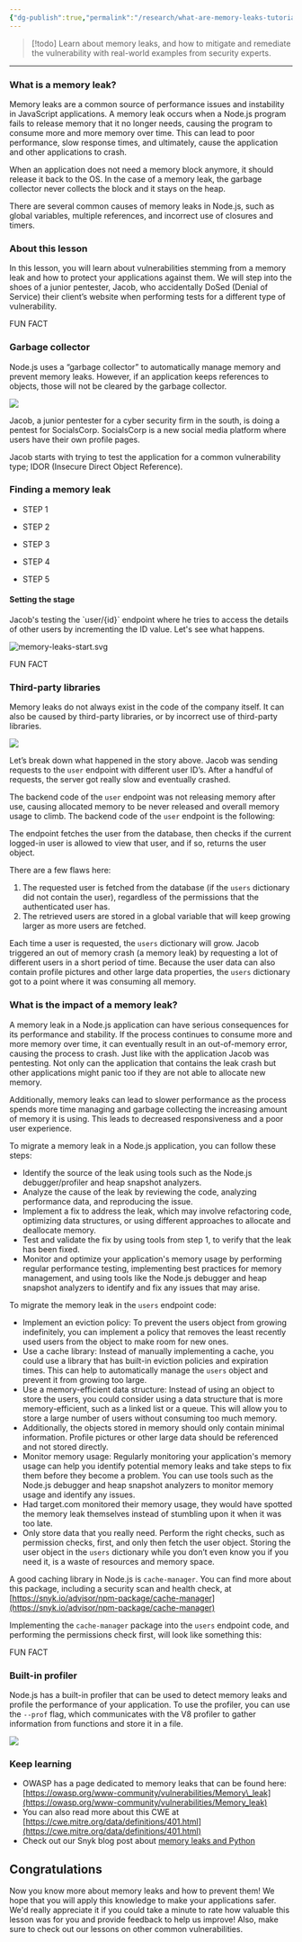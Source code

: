 ```yaml
---
{"dg-publish":true,"permalink":"/research/what-are-memory-leaks-tutorial-and-examples-snyk-learn/","created":"","updated":""}
---
```



> [!todo] 
> Learn about memory leaks, and how to mitigate and remediate the vulnerability with real-world examples from security experts.
> 



---
### What is a memory leak?

Memory leaks are a common source of performance issues and instability in JavaScript applications. A memory leak occurs when a Node.js program fails to release memory that it no longer needs, causing the program to consume more and more memory over time. This can lead to poor performance, slow response times, and ultimately, cause the application and other applications to crash.

When an application does not need a memory block anymore, it should release it back to the OS. In the case of a memory leak, the garbage collector never collects the block and it stays on the heap.

There are several common causes of memory leaks in Node.js, such as global variables, multiple references, and incorrect use of closures and timers.

### About this lesson

In this lesson, you will learn about vulnerabilities stemming from a memory leak and how to protect your applications against them. We will step into the shoes of a junior pentester, Jacob, who accidentally DoSed (Denial of Service) their client’s website when performing tests for a different type of vulnerability.

FUN FACT

### Garbage collector

Node.js uses a “garbage collector” to automatically manage memory and prevent memory leaks. However, if an application keeps references to objects, those will not be cleared by the garbage collector.

![](https://res.cloudinary.com/snyk/image/upload/v1642680335/snyk-learn/patchonaut.svg)

Jacob, a junior pentester for a cyber security firm in the south, is doing a pentest for SocialsCorp. SocialsCorp is a new social media platform where users have their own profile pages.

Jacob starts with trying to test the application for a common vulnerability type; IDOR (Insecure Direct Object Reference).

### Finding a memory leak

-   STEP 1
    
-   STEP 2
    
-   STEP 3
    
-   STEP 4
    
-   STEP 5
    

#### Setting the stage

Jacob's testing the \`user/{id}\` endpoint where he tries to access the details of other users by incrementing the ID value. Let's see what happens.

![memory-leaks-start.svg](https://images.ctfassets.net/4un77bcsnjzw/619HTAUCviJf6jyJeGWCtk/1d0694886f3b2efe639577d4ab458ab2/memory-leaks-start.svg)

FUN FACT

### Third-party libraries

Memory leaks do not always exist in the code of the company itself. It can also be caused by third-party libraries, or by incorrect use of third-party libraries.

![](https://res.cloudinary.com/snyk/image/upload/v1642680335/snyk-learn/patchonaut.svg)

Let’s break down what happened in the story above. Jacob was sending requests to the `user` endpoint with different user ID’s. After a handful of requests, the server got really slow and eventually crashed.

The backend code of the `user` endpoint was not releasing memory after use, causing allocated memory to be never released and overall memory usage to climb. The backend code of the `user` endpoint is the following:

The endpoint fetches the user from the database, then checks if the current logged-in user is allowed to view that user, and if so, returns the user object.

There are a few flaws here:

1.  The requested user is fetched from the database (if the `users` dictionary did not contain the user), regardless of the permissions that the authenticated user has.
2.  The retrieved users are stored in a global variable that will keep growing larger as more users are fetched.

Each time a user is requested, the `users` dictionary will grow. Jacob triggered an out of memory crash (a memory leak) by requesting a lot of different users in a short period of time. Because the user data can also contain profile pictures and other large data properties, the `users` dictionary got to a point where it was consuming all memory.

### What is the impact of a memory leak?

A memory leak in a Node.js application can have serious consequences for its performance and stability. If the process continues to consume more and more memory over time, it can eventually result in an out-of-memory error, causing the process to crash. Just like with the application Jacob was pentesting. Not only can the application that contains the leak crash but other applications might panic too if they are not able to allocate new memory.

Additionally, memory leaks can lead to slower performance as the process spends more time managing and garbage collecting the increasing amount of memory it is using. This leads to decreased responsiveness and a poor user experience.

To migrate a memory leak in a Node.js application, you can follow these steps:

-   Identify the source of the leak using tools such as the Node.js debugger/profiler and heap snapshot analyzers.
-   Analyze the cause of the leak by reviewing the code, analyzing performance data, and reproducing the issue.
-   Implement a fix to address the leak, which may involve refactoring code, optimizing data structures, or using different approaches to allocate and deallocate memory.
-   Test and validate the fix by using tools from step 1, to verify that the leak has been fixed.
-   Monitor and optimize your application's memory usage by performing regular performance testing, implementing best practices for memory management, and using tools like the Node.js debugger and heap snapshot analyzers to identify and fix any issues that may arise.

To migrate the memory leak in the `users` endpoint code:

-   Implement an eviction policy: To prevent the users object from growing indefinitely, you can implement a policy that removes the least recently used users from the object to make room for new ones.
-   Use a cache library: Instead of manually implementing a cache, you could use a library that has built-in eviction policies and expiration times. This can help to automatically manage the `users` object and prevent it from growing too large.
-   Use a memory-efficient data structure: Instead of using an object to store the users, you could consider using a data structure that is more memory-efficient, such as a linked list or a queue. This will allow you to store a large number of users without consuming too much memory.
-   Additionally, the objects stored in memory should only contain minimal information. Profile pictures or other large data should be referenced and not stored directly.
-   Monitor memory usage: Regularly monitoring your application's memory usage can help you identify potential memory leaks and take steps to fix them before they become a problem. You can use tools such as the Node.js debugger and heap snapshot analyzers to monitor memory usage and identify any issues.
-   Had target.com monitored their memory usage, they would have spotted the memory leak themselves instead of stumbling upon it when it was too late.
-   Only store data that you really need. Perform the right checks, such as permission checks, first, and only then fetch the user object. Storing the user object in the `users` dictionary while you don’t even know you if you need it, is a waste of resources and memory space.

A good caching library in Node.js is `cache-manager`. You can find more about this package, including a security scan and health check, at [https://snyk.io/advisor/npm-package/cache-manager](https://snyk.io/advisor/npm-package/cache-manager)

Implementing the `cache-manager` package into the `users` endpoint code, and performing the permissions check first, will look like something this:

FUN FACT

### Built-in profiler

Node.js has a built-in profiler that can be used to detect memory leaks and profile the performance of your application. To use the profiler, you can use the `--prof` flag, which communicates with the V8 profiler to gather information from functions and store it in a file.

![](https://res.cloudinary.com/snyk/image/upload/v1642680335/snyk-learn/patchonaut.svg)

### Keep learning

-   OWASP has a page dedicated to memory leaks that can be found here: [https://owasp.org/www-community/vulnerabilities/Memory\_leak](https://owasp.org/www-community/vulnerabilities/Memory_leak)
-   You can also read more about this CWE at [https://cwe.mitre.org/data/definitions/401.html](https://cwe.mitre.org/data/definitions/401.html)
-   Check out our Snyk blog post about [memory leaks and Python](https://snyk.io/blog/diagnosing-and-fixing-memory-leaks-in-python?loc=learn)

## Congratulations

Now you know more about memory leaks and how to prevent them! We hope that you will apply this knowledge to make your applications safer. We'd really appreciate it if you could take a minute to rate how valuable this lesson was for you and provide feedback to help us improve! Also, make sure to check out our lessons on other common vulnerabilities.
